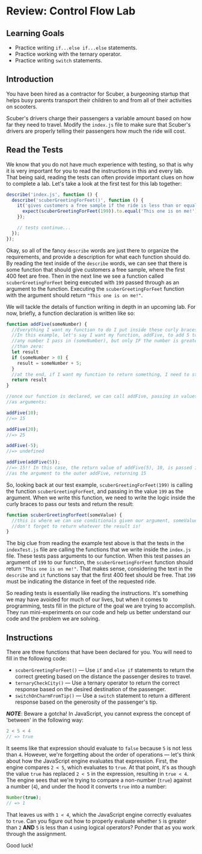 
# Review: Control Flow Lab

## Learning Goals

* Practice writing `if...else if...else` statements.
* Practice working with the ternary operator.
* Practice writing `switch` statements.

## Introduction

You have been hired as a contractor for Scuber, a burgeoning startup that helps
busy parents transport their children to and from all of their activities on
scooters.

Scuber's drivers charge their passengers a variable amount based on how far
they need to travel. Modify the `index.js` file to make sure that Scuber's drivers
are properly telling their passengers how much the ride will cost.

## Read the Tests

We know that you do not have much experience with testing, so that is why it is
very important for you to read the instructions in this and every lab. That
being said, reading the tests can often provide important clues on how to
complete a lab. Let's take a look at the first test for this lab together:

```js
describe('index.js', function () {
  describe('scuberGreetingForFeet()', function () {
    it('gives customers a free sample if the ride is less than or equal to 400 feet', function () {
      expect(scuberGreetingForFeet(199)).to.equal('This one is on me!');
    });

    // tests continue...
  });
});
```

Okay, so all of the fancy `describe` words are just there to organize the
requirements, and provide a description for what each function should do. By
reading the text inside of the `describe` words, we can see that there is some
function that should give customers a free sample, where the first 400 feet are
free. Then in the next line we see a function called `scuberGreetingForFeet`
being executed with `199` passed through as an argument to the function.
Executing the `scuberGreetingForFeet` function with the argument should return
`"This one is on me!"`.

We will tackle the details of function writing in depth in an upcoming lab. For 
now, briefly, a function declaration is written like so:

```js
function addFive(someNumber) {
  //Everything I want my function to do I put inside these curly braces
  //In this example, let's say I want my function, addFive, to add 5 to
  //any number I pass in (someNumber), but only IF the number is greater
  //than zero:
  let result
  if (someNumber > 0) {
    result = someNumber + 5;
  }
  //at the end, if I want my function to return something, I need to state it:
  return result
}

//once our function is declared, we can call addFive, passing in values 
//as arguments:

addFive(10);
//=> 15

addFive(20);
//=> 25

addFive(-5);
//=> undefined

addFive(addFive(5));
//=> 15!! In this case, the return value of addFive(5), 10, is passed in 
//as the argument to the outer addFive, returning 15
```

So, looking back at our test example, `scuberGreetingForFeet(199)` is calling
the function `scuberGreetingForFeet`, and passing in the value `199` as the
argument.  When we write this function, we need to write the logic inside the
curly braces to pass our tests and return the result:

```js
function scuberGreetingForFeet(someValue) {
  //this is where we can use conditionals given our argument, someValue
  //don't forget to return whatever the result is!
}
```

The big clue from reading the example test above is that the tests in the
`indexTest.js` file are calling the functions that we write inside the
`index.js` file. These tests pass arguments to our function. When this test
passes an argument of `199` to our function, the `scuberGreetingForFeet`
function should return `"This one is on me!"`. That makes sense, considering
the text in the `describe` and `it` functions say that the first 400 feet
should be free. That `199` must be indicating the distance in feet of the
requested ride.

So reading tests is essentially like reading the instructions. It's something
we may have avoided for much of our lives, but when it comes to programming,
tests fill in the picture of the goal we are trying to accomplish. They run
mini-experiments on our code and help us better understand our code and the
problem we are solving.

## Instructions

There are three functions that have been declared for you. You will need to fill in the following code:

* `scuberGreetingForFeet()` — Use `if` and `else if` statements to return the
correct greeting based on the distance the passenger desires to travel.
* `ternaryCheckCity()` — Use a ternary operator to return the correct response
based on the desired destination of the passenger.
* `switchOnCharmFromTip()` — Use a `switch` statement to return a different
response based on the generosity of the passenger's tip.

***NOTE***: Beware a gotcha! In JavaScript, you cannot express the concept of
'between' in the following way:

```js
2 < 5 < 4
// => true
```

It seems like that expression should evaluate to `false` because `5` is not less
than `4`. However, we're forgetting about the order of operations — let's
think about how the JavaScript engine evaluates that expression. First, the
engine compares `2 < 5`, which evaluates to `true`. At that point, it's as
though the value `true` has replaced `2 < 5` in the expression, resulting in
`true < 4`. The engine sees that we're trying to compare a non-number (`true`)
against a number (`4`), and under the hood it converts `true` into a number:

```js
Number(true);
// => 1
```

That leaves us with `1 < 4`, which the JavaScript engine correctly evaluates to
`true`. Can you figure out how to properly evaluate whether `5` is greater than
`2` **AND** `5` is less than `4` using logical operators? Ponder that as you work
through the assignment.

Good luck!
